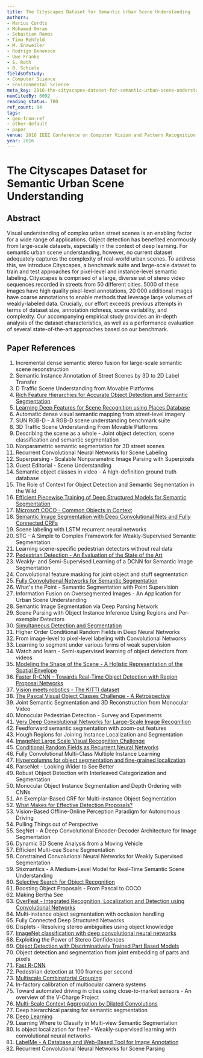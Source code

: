 ```yaml
---
title: The Cityscapes Dataset for Semantic Urban Scene Understanding
authors:
- Marius Cordts
- Mohamed Omran
- Sebastian Ramos
- Timo Rehfeld
- M. Enzweiler
- Rodrigo Benenson
- Uwe Franke
- S. Roth
- B. Schiele
fieldsOfStudy:
- Computer Science
- Environmental Science
meta_key: 2016-the-cityscapes-dataset-for-semantic-urban-scene-understanding
numCitedBy: 6092
reading_status: TBD
ref_count: 94
tags:
- gen-from-ref
- other-default
- paper
venue: 2016 IEEE Conference on Computer Vision and Pattern Recognition (CVPR)
year: 2016
---
```


# The Cityscapes Dataset for Semantic Urban Scene Understanding

## Abstract

Visual understanding of complex urban street scenes is an enabling factor for a wide range of applications. Object detection has benefited enormously from large-scale datasets, especially in the context of deep learning. For semantic urban scene understanding, however, no current dataset adequately captures the complexity of real-world urban scenes. To address this, we introduce Cityscapes, a benchmark suite and large-scale dataset to train and test approaches for pixel-level and instance-level semantic labeling. Cityscapes is comprised of a large, diverse set of stereo video sequences recorded in streets from 50 different cities. 5000 of these images have high quality pixel-level annotations, 20 000 additional images have coarse annotations to enable methods that leverage large volumes of weakly-labeled data. Crucially, our effort exceeds previous attempts in terms of dataset size, annotation richness, scene variability, and complexity. Our accompanying empirical study provides an in-depth analysis of the dataset characteristics, as well as a performance evaluation of several state-of-the-art approaches based on our benchmark.

## Paper References

1. Incremental dense semantic stereo fusion for large-scale semantic scene reconstruction
2. Semantic Instance Annotation of Street Scenes by 3D to 2D Label Transfer
3. D Traffic Scene Understanding from Movable Platforms
4. [Rich Feature Hierarchies for Accurate Object Detection and Semantic Segmentation](2014-rich-feature-hierarchies-for-accurate-object-detection-and-semantic-segmentation)
5. [Learning Deep Features for Scene Recognition using Places Database](2014-learning-deep-features-for-scene-recognition-using-places-database)
6. Automatic dense visual semantic mapping from street-level imagery
7. SUN RGB-D - A RGB-D scene understanding benchmark suite
8. 3D Traffic Scene Understanding From Movable Platforms
9. Describing the scene as a whole - Joint object detection, scene classification and semantic segmentation
10. Nonparametric semantic segmentation for 3D street scenes
11. Recurrent Convolutional Neural Networks for Scene Labeling
12. Superparsing - Scalable Nonparametric Image Parsing with Superpixels
13. Guest Editorial - Scene Understanding
14. Semantic object classes in video - A high-definition ground truth database
15. The Role of Context for Object Detection and Semantic Segmentation in the Wild
16. [Efficient Piecewise Training of Deep Structured Models for Semantic Segmentation](2016-efficient-piecewise-training-of-deep-structured-models-for-semantic-segmentation)
17. [Microsoft COCO - Common Objects in Context](2014-microsoft-coco-common-objects-in-context)
18. [Semantic Image Segmentation with Deep Convolutional Nets and Fully Connected CRFs](2015-semantic-image-segmentation-with-deep-convolutional-nets-and-fully-connected-crfs)
19. Scene labeling with LSTM recurrent neural networks
20. STC - A Simple to Complex Framework for Weakly-Supervised Semantic Segmentation
21. Learning scene-specific pedestrian detectors without real data
22. [Pedestrian Detection - An Evaluation of the State of the Art](2012-pedestrian-detection-an-evaluation-of-the-state-of-the-art)
23. Weakly- and Semi-Supervised Learning of a DCNN for Semantic Image Segmentation
24. Convolutional feature masking for joint object and stuff segmentation
25. [Fully Convolutional Networks for Semantic Segmentation](2017-fully-convolutional-networks-for-semantic-segmentation)
26. What's the Point - Semantic Segmentation with Point Supervision
27. Information Fusion on Oversegmented Images - An Application for Urban Scene Understanding
28. Semantic Image Segmentation via Deep Parsing Network
29. Scene Parsing with Object Instance Inference Using Regions and Per-exemplar Detectors
30. [Simultaneous Detection and Segmentation](2014-simultaneous-detection-and-segmentation)
31. Higher Order Conditional Random Fields in Deep Neural Networks
32. From image-level to pixel-level labeling with Convolutional Networks
33. Learning to segment under various forms of weak supervision
34. Watch and learn - Semi-supervised learning of object detectors from videos
35. [Modeling the Shape of the Scene - A Holistic Representation of the Spatial Envelope](2004-modeling-the-shape-of-the-scene-a-holistic-representation-of-the-spatial-envelope)
36. [Faster R-CNN - Towards Real-Time Object Detection with Region Proposal Networks](2015-faster-r-cnn-towards-real-time-object-detection-with-region-proposal-networks)
37. [Vision meets robotics - The KITTI dataset](2013-vision-meets-robotics-the-kitti-dataset)
38. [The Pascal Visual Object Classes Challenge - A Retrospective](2014-the-pascal-visual-object-classes-challenge-a-retrospective)
39. Joint Semantic Segmentation and 3D Reconstruction from Monocular Video
40. Monocular Pedestrian Detection - Survey and Experiments
41. [Very Deep Convolutional Networks for Large-Scale Image Recognition](2015-very-deep-convolutional-networks-for-large-scale-image-recognition)
42. Feedforward semantic segmentation with zoom-out features
43. Hough Regions for Joining Instance Localization and Segmentation
44. [ImageNet Large Scale Visual Recognition Challenge](2015-imagenet-large-scale-visual-recognition-challenge)
45. [Conditional Random Fields as Recurrent Neural Networks](2015-conditional-random-fields-as-recurrent-neural-networks)
46. Fully Convolutional Multi-Class Multiple Instance Learning
47. [Hypercolumns for object segmentation and fine-grained localization](2015-hypercolumns-for-object-segmentation-and-fine-grained-localization)
48. ParseNet - Looking Wider to See Better
49. Robust Object Detection with Interleaved Categorization and Segmentation
50. Monocular Object Instance Segmentation and Depth Ordering with CNNs
51. An Exemplar-Based CRF for Multi-instance Object Segmentation
52. [What Makes for Effective Detection Proposals?](2016-what-makes-for-effective-detection-proposals)
53. Vision-Based Offline-Online Perception Paradigm for Autonomous Driving
54. Pulling Things out of Perspective
55. SegNet - A Deep Convolutional Encoder-Decoder Architecture for Image Segmentation
56. Dynamic 3D Scene Analysis from a Moving Vehicle
57. Efficient Multi-cue Scene Segmentation
58. Constrained Convolutional Neural Networks for Weakly Supervised Segmentation
59. Stixmantics - A Medium-Level Model for Real-Time Semantic Scene Understanding
60. [Selective Search for Object Recognition](2013-selective-search-for-object-recognition)
61. Boosting Object Proposals - From Pascal to COCO
62. Making Bertha See
63. [OverFeat - Integrated Recognition, Localization and Detection using Convolutional Networks](2014-overfeat-integrated-recognition-localization-and-detection-using-convolutional-networks)
64. Multi-instance object segmentation with occlusion handling
65. Fully Connected Deep Structured Networks
66. Displets - Resolving stereo ambiguities using object knowledge
67. [ImageNet classification with deep convolutional neural networks](2012-imagenet-classification-with-deep-convolutional-neural-networks)
68. Exploiting the Power of Stereo Confidences
69. [Object Detection with Discriminatively Trained Part Based Models](2009-object-detection-with-discriminatively-trained-part-based-models)
70. Object detection and segmentation from joint embedding of parts and pixels
71. [Fast R-CNN](2015-fast-r-cnn)
72. Pedestrian detection at 100 frames per second
73. [Multiscale Combinatorial Grouping](2014-multiscale-combinatorial-grouping)
74. In-factory calibration of multiocular camera systems
75. Toward automated driving in cities using close-to-market sensors - An overview of the V-Charge Project
76. [Multi-Scale Context Aggregation by Dilated Convolutions](2016-multi-scale-context-aggregation-by-dilated-convolutions)
77. Deep hierarchical parsing for semantic segmentation
78. [Deep Learning](2016-deep-learning)
79. Learning Where to Classify in Multi-view Semantic Segmentation
80. Is object localization for free? - Weakly-supervised learning with convolutional neural networks
81. [LabelMe - A Database and Web-Based Tool for Image Annotation](2007-labelme-a-database-and-web-based-tool-for-image-annotation)
82. Recurrent Convolutional Neural Networks for Scene Parsing
